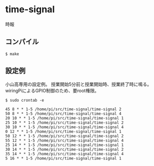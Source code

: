 # time-signal
時報

## コンパイル
```
$ make
```

## 設定例
小山高専用の設定例。
授業開始5分前と授業開始時、授業終了時に鳴る。
wiringPiによるGPIO制御のため、要root権限。

```
$ sudo crontab -e
```

```
45 8 * * 1-5 /home/pi/src/time-signal/time-signal 2
50 8 * * 1-5 /home/pi/src/time-signal/time-signal 4
20 10 * * 1-5 /home/pi/src/time-signal/time-signal 1
25 10 * * 1-5 /home/pi/src/time-signal/time-signal 2
30 10 * * 1-5 /home/pi/src/time-signal/time-signal 4
0 12 * * 1-5 /home/pi/src/time-signal/time-signal 1
50 12 * * 1-5 /home/pi/src/time-signal/time-signal 2
55 12 * * 1-5 /home/pi/src/time-signal/time-signal 4
25 14 * * 1-5 /home/pi/src/time-signal/time-signal 1
30 14 * * 1-5 /home/pi/src/time-signal/time-signal 2
35 14 * * 1-5 /home/pi/src/time-signal/time-signal 4
5 16 * * 1-5 /home/pi/src/time-signal/time-signal 1

```
